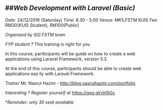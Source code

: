 ##*Web Development with Laravel (Basic)*
---
*Date*: 24/12/2016 (Saturday)
*Time*: 8.30 - 5.00
*Venue*: MK5,FSTM KUIS
*Fee*: RM30(KUIS Student), RM100(Public)

*Organized by SiG FSTM team*

*FYP student ?*
This training is right for you

In this course, pariticipants will be guide on how to create a web applications using
 Laravel Framework, version 5.3.

At the end of this course, participants should be able to create web applications eas
ily with Laravel Framework.

*Trainer*
Mr. Nasrul Hazim - http://blog.nasrulhazim.com/portfolio

*Interesting ? Register yourself at*
https://goo.gl/vhl5Gc

*_Reminder: only 30 seat available_